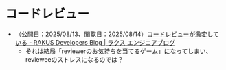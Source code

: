 # コードレビュー

- （公開日：2025/08/13、閲覧日：2025/08/14）[コードレビューが激変している \- RAKUS Developers Blog \| ラクス エンジニアブログ](https://tech-blog.rakus.co.jp/entry/20250813/codereview)
    - それは結局「reviewerのお気持ちを当てるゲーム」になってしまい、revieweeのストレスになるのでは？
